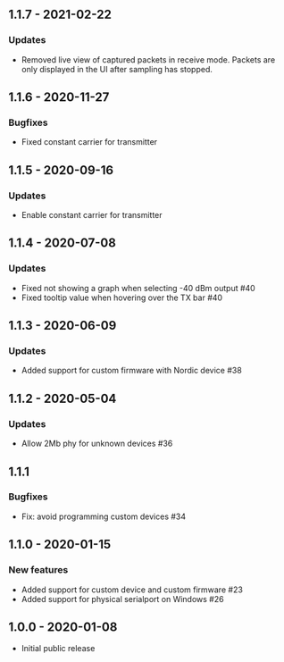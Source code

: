 ## 1.1.7 - 2021-02-22
### Updates
- Removed live view of captured packets in receive mode.
  Packets are only displayed in the UI after sampling has stopped.

## 1.1.6 - 2020-11-27
### Bugfixes
- Fixed constant carrier for transmitter

## 1.1.5 - 2020-09-16
### Updates
- Enable constant carrier for transmitter

## 1.1.4 - 2020-07-08
### Updates
- Fixed not showing a graph when selecting -40 dBm output #40
- Fixed tooltip value when hovering over the TX bar #40

## 1.1.3 - 2020-06-09
### Updates
- Added support for custom firmware with Nordic device #38

## 1.1.2 - 2020-05-04
### Updates
- Allow 2Mb phy for unknown devices #36

## 1.1.1
### Bugfixes
- Fix: avoid programming custom devices #34

## 1.1.0 - 2020-01-15
### New features
- Added support for custom device and custom firmware #23
- Added support for physical serialport on Windows #26

## 1.0.0 - 2020-01-08
- Initial public release
